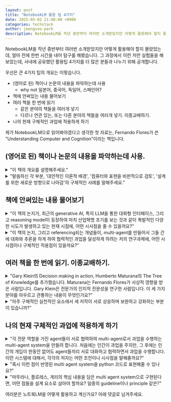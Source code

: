```yaml
---
layout: post
title: "NotebookLM 활용 팁 4가지"
date: 2025-05-02 21:00:00 +0900
categories: techstack
author: jeongsoo.park
description: NotebookLM을 작년 중반부터 여러번 소개받았지만 어떻게 활용해야 할지 몰랐었는데, 얼마 전에 한번 시간을 내어 탐구를 해봤습니다. 그 과정에서 이런 저런 실험들을 해보았는데, 사내에 공유했던 활용팁 4가지를 더 많은 분들과 나누기 위해 공개합니다.
---
```

NotebookLM을 작년 중반부터 여러번 소개받았지만 어떻게 활용해야 할지 몰랐었는데, 얼마 전에 한번 시간을 내어 탐구를 해봤습니다. 그 과정에서 이런 저런 실험들을 해보았는데, 사내에 공유했던 활용팁 4가지를 더 많은 분들과 나누기 위해 공개합니다.

우선은 큰 4가지 팁의 개요는 이렇습니다.

* (영어로 된) 책이나 논문의 내용을 파악하는데 사용
    * why not 일본어, 중국어, 독일어, 스페인어?
* 책에 안써있는 내용 물어보기
* 여러 책을 한 번에 읽기
    * 같은 분야의 책들을 여러개 넣기
    * 다르나 연관 있는, 또는 다른 분야의 책들을 여러개 넣기. 이종교배하기.
* 나의 현재 구체적인 과업에 적용하게 하기


제가 NotebookLM으로 읽어봐야겠다고 생각한 첫 자료는, Fernando Flores가 쓴 "Understanding Computer and Cognition"이라는 책입니다. 


## (영어로 된) 책이나 논문의 내용을 파악하는데 사용.

<details>
<summary>"이 책의 개요를 설명해주세요."</summary>
<blockquote>
이 책, 테리 위노그라드와 페르난도 플로레스의 "컴퓨터와 인지 이해(Understanding Computers and Cognition)"는 인지와 언어에 대한 우리의 이해에 있어 지배적인 "합리주의적 전통"에 도전하면서 컴퓨터 기술 설계를 위한 새로운 토대를 제공하는 것을 목표로 합니다.

이 책은 언어를 세계를 나타내는 기호 체계로, 인지를 이러한 기호들의 조작으로 보는 합리주의적 관점을 개괄하는 것으로 시작합니다. 그런 다음 이 전통이 인간의 이해와 존재의 중요한 측면을 간과하고 제한적이라고 비판합니다.

저자들은 대안적인 이론적 배경을 소개합니다. 여기에는 다음이 포함됩니다.

* 해석학과 하이데거의 철학: 이해를 세계-내-존재(being-in-the-world)로 강조하고, 선이해와 배경의 역할, 그리고 우리의 당연하게 여겨지는 세계를 드러내는 데 있어 고장의 중요성을 강조합니다.
* 마투라나의 인지에 대한 생물학적 현상으로서의 관점: 신경계의 폐쇄성, 자기생산(autopoiesis) (살아있는 시스템의 자기-생산), 환경과의 구조적 결합, 그리고 상호작용을 통한 **합의적 영역(consensual domains)**의 출현을 강조합니다. 마투라나는 인지가 외부 세계로부터의 정보를 처리하는 것이 아니라 유기체의 생존 가능성을 유지하는 것에 관한 것이라고 주장합니다.
* 발화 행위 이론: 언어를 단순한 표현이 아닌 행위이자 약속으로 봅니다. 이 책은 의미가 발화 행위에서 표현된 약속을 듣는 과정에서 발생하며, 우리의 세계는 언어를 통해 창조된다는 점을 강조합니다.

이러한 새로운 이론적 지향을 바탕으로 이 책은 컴퓨터와 표현을 비판적으로 검토합니다. 단순히 세계의 정확하고 효과적인 표현을 만드는 것으로 프로그래밍을 보는 관점에 의문을 제기합니다. 저자들은 인공 지능과 자연어 처리에서 배경의 문제를 논하며, 진정한 "이해"는 형식적인 표현을 조작하는 것 이상을 요구한다고 주장합니다. 그들은 "이해하는" 프로그램을 만들려는 다양한 시도를 분석하고 그 한계를 강조합니다.

마지막으로 이 책은 설계를 위한 새로운 방향으로 나아갑니다. 가장 중요한 설계는 **존재론적(ontological)**이며, 이는 우리가 세상에 존재하는 근본적인 방식에 개입하는 것을 의미한다고 제안합니다. 저자들은 설계가 고장을 예측하고 새로운 행동 공간을 창출하는 방식을 논합니다. 그들은 우리가 행동하는 영역을 창조하는 데 있어 언어의 역할을 강조하고, 언어 안에서 행동하는 기계로서의 컴퓨터가 우리의 삶에 심오한 영향을 미칠 수 있다고 시사합니다. 이 책은 앞 장에서 발전시킨 통찰력을 바탕으로 인간의 작업과 상호 작용을 용이하게 하는 미래 컴퓨터 기반 시스템 설계를 위한 방향을 제시하며 결론을 맺습니다.
본질적으로 이 책은 합리주의에 뿌리를 둔 마음과 컴퓨터에 대한 전통적인 견해에 도전하고, 존재, 생물학, 그리고 행위로서의 언어에 기반한 새로운 이해를 제안하며, 이는 미래 컴퓨팅 기술 설계에 중요한 의미를 갖습니다.
</blockquote>
</details>

<details>
<summary>"말씀하신 각 부분, '대안적인 이론적 배경', '컴퓨터와 표현을 비판적으로 검토', '설계를 위한 새로운 방향으로 나아감'의 구체적인 사례를 말해주세요."</summary>
<blockquote>
네, 책 "컴퓨터와 인지 이해"에서 제시된 대안적인 이론적 배경, 컴퓨터와 표현에 대한 비판적 검토, 그리고 설계를 위한 새로운 방향으로 나아가는 것에 대한 구체적인 사례들을 한국어로 설명해 드리겠습니다.

1. 대안적인 이론적 배경의 구체적인 사례:
    * 해석학과 하이데거의 철학: 이 책은 합리주의적 전통 대신에 인간의 이해를 '세계-내-존재'로 보는 하이데거의 철학과 선이해 및 배경의 중요성을 강조하는 해석학을 대안적인 이론적 배경으로 제시합니다.
        * 구체적인 사례: 일상에서 사용하는 망치가 고장 났을 때 우리는 비로소 망치의 정상적인 작동 방식과 우리가 암묵적으로 이해하고 있던 망치의 역할을 명확히 인식하게 됩니다. 이러한 **'고장(breakdown)'**은 우리가 당연하게 여기던 세계를 드러내는 중요한 계기가 됩니다.
    * 마투라나의 인지에 대한 생물학적 이해: 이 책은 인지를 외부 세계로부터의 정보 처리가 아닌 **살아있는 시스템의 자기-생산(autopoiesis)**과 환경과의 **구조적 결합(structural coupling)**을 통해 이해하는 마투라나의 이론을 소개합니다.
        * 구체적인 사례: 개구리의 시각 시스템에 대한 연구는 눈에 들어오는 빛의 패턴을 직접적으로 표현하는 것이 아니라, 개구리 신경계의 내부 구조와 상호작용의 역사에 따라 반응한다는 것을 보여줍니다. 이는 인지가 외부 현실의 객관적인 포착이 아님을 시사합니다.
    * 발화 행위 이론: 언어를 단순히 정보를 전달하는 수단이 아니라 행위이자 약속으로 보는 발화 행위 이론이 제시됩니다.
        * 구체적인 사례: "약속한다"라는 발언은 단순히 사실을 기술하는 것이 아니라 약속이라는 행위를 수행하며, 발언자와 청자 사이에 특정한 약속(commitment) 관계를 형성합니다. 언어의 의미는 이러한 약속을 이해하고 해석하는 과정에서 발생합니다.
2. 컴퓨터와 표현에 대한 비판적 검토의 구체적인 사례:
    * 프로그래밍과 표현의 한계: 이 책은 프로그래밍을 단순히 특정 주제 영역에 대한 정확한 **표현(representation)**을 만드는 것으로 보는 관점을 비판합니다.
        * 구체적인 사례: 워드프로세서를 예로 들어, 워드프로세서의 의미와 기능은 단순히 코드로 표현된 정보의 입력, 저장, 출력 처리 방식뿐만 아니라, 그것이 인간의 의사소통, 정보의 배포, 지식의 축적이라는 더 넓은 맥락 속에서 어떤 역할을 하는지에 따라 결정됩니다. 따라서 기술을 이해하기 위해서는 기능적인 이해뿐만 아니라 "의사소통," "정보," "지식"과 같은 기본적인 인간 현상에 대한 더 깊은 탐구가 필요합니다.
    * 인공 지능과 언어 이해의 문제: 합리적인 문제 해결로서의 지능이라는 관점에서 인공 지능이 언어를 "이해"할 수 있는지에 대한 질문에 대해 회의적인 입장을 취하며 **배경 지식(background)**의 중요성을 강조합니다.
        * 구체적인 사례: 위노그라드의 SHRDLU 프로그램은 장난감 블록 세계 내에서 제한적인 대화를 수행할 수 있지만, 대화의 **맥락(context)**을 유지하고 이전에 언급된 대상("그 피라미드")을 파악하는 능력은 프로그램에 내장된 규칙과 이전에 언급된 객체 목록에 의존합니다. 이는 인간의 언어 이해가 훨씬 풍부한 배경 지식과 상황 해석 능력에 기반한다는 점을 보여줍니다. "물"이라는 단어의 의미조차도 상황과 배경에 따라 달라질 수 있다는 점을 지적하며, 컴퓨터가 이러한 미묘한 의미 차이를 포착하는 데 어려움이 있음을 설명합니다.
    * 문자적 의미의 불충분성: 언어 이해에 있어 **문자적 의미(literal meaning)**에만 의존하는 접근 방식의 한계를 지적합니다.
        * 구체적인 사례: 냉장고에 "물"이 있는지 묻는 질문에 대해, B가 "가지의 세포 속에 있습니다"라고 대답하는 상황은 문자적으로는 참일 수 있지만, 질문자의 의도와 배경을 고려할 때 부적절한 답변입니다. 이는 실제 언어 사용에서는 문자적 의미뿐만 아니라 화자와 청자가 공유하는 배경과 의도에 대한 이해가 필수적임을 보여줍니다.
3. 설계를 위한 새로운 방향으로 나아감의 구체적인 사례:
    * 존재론적 설계(ontological design): 새로운 기술 설계는 단순히 기능적인 문제를 해결하는 것을 넘어, 우리가 세상에 존재하고 행동하는 근본적인 방식을 변화시키는 **존재론적(ontological)**인 행위여야 한다고 주장합니다.
        * 구체적인 사례: 사무실 환경에서 **행동을 위한 대화(conversations for action)**를 지원하는 **협업 시스템(coordination system)**을 설계하는 것은 단순히 업무 프로세스를 자동화하는 것이 아니라, 약속, 완료, 고장 등을 명시적으로 관리함으로써 조직 구성원들의 상호 작용 방식을 근본적으로 변화시키는 시도입니다. 이는 인간의 언어적 행위를 이해하고 이를 기반으로 새로운 업무 환경과 관계를 창출하는 설계 방식입니다.
    * 고장(breakdown)의 중요성: 설계는 예측 가능한 문제 해결뿐만 아니라 예기치 않은 **고장(breakdown)**을 인식하고 이를 통해 새로운 가능성을 발견하는 데 초점을 맞춰야 한다고 강조합니다.
        * 구체적인 사례: 재고 관리 시스템은 상품 부족이라는 '고장'을 예측하고 방지하기 위해 설계될 수 있습니다. 하지만 더 나아가, 시스템 오류나 사용자의 오해와 같은 예상치 못한 '고장' 상황을 통해 시스템의 개선 방향을 모색하고 새로운 기능을 추가하는 것 또한 중요한 설계 과정입니다.
    * 새로운 영역(domain)의 창출: 설계는 기존의 업무나 사고방식을 반영하는 도구를 만드는 것을 넘어, 이전에는 불가능했던 새로운 활동 영역과 방식을 창출할 수 있어야 합니다.
        * 구체적인 사례: 금융 거래 기술의 발전은 기존의 금융 업무 방식을 변화시켰을 뿐만 아니라, 이전에는 상상하기 어려웠던 새로운 금융 상품과 서비스를 탄생시키고 사회 전체의 금융 활동 방식을 진화시켰습니다. 이는 기술 설계가 단순히 도구를 만드는 것을 넘어 새로운 사회적, 경제적 가능성을 열어가는 과정임을 보여줍니다.

이처럼 책 "컴퓨터와 인지 이해"는 전통적인 합리주의적 관점에서 벗어나 인간의 인지, 언어, 그리고 존재에 대한 새로운 이해를 바탕으로 컴퓨터 기술 설계를 위한 혁신적인 방향을 제시하고 있습니다.
</blockquote>
</details>


## 책에 안써있는 내용 물어보기
 
<details>
<summary>"이 책의 논지가, 최근의 generative AI, 특히 LLM을 통한 대화형 인터페이스, 그리고 reasoning model이 등장하여 마치 산업혁명 초기를 보는 것과 같이 폭발적인 다양한 시도가 발생하고 있는 현재 시점에, 어떤 시사점을 줄 수 있을까요?"</summary>
<blockquote>
이 책 "Understanding Computers and Cognition"의 논지는 현재 generative AI, 특히 LLM을 통한 대화형 인터페이스 및 reasoning model의 폭발적인 발전에 대해 다음과 같은 중요한 시사점을 던져줄 수 있습니다.

첫째, 이 책은 전통적인 합리주의적 인공지능(AI) 연구의 한계를 비판하며, 지능과 이해를 기호 조작 및 논리적 문제 해결로 환원하는 접근 방식의 근본적인 문제점을 지적합니다. 현재 LLM은 방대한 텍스트 데이터를 기반으로 통계적 패턴을 학습하여 인간과 유사한 텍스트를 생성하고 대화를 수행하는 데 놀라운 능력을 보여줍니다. 그러나 이 책의 관점에서 볼 때, 이러한 능력은 **진정한 의미의 이해(understanding)라기보다는 정교한 패턴 인식(pattern recognition)**에 더 가깝다고 해석될 수 있습니다. LLM은 텍스트의 의미를 상황과 배경 속에서 파악하고, 인간의 의도와 약속을 이해하는 능력이 근본적으로 부족할 수 있다는 점을 시사합니다.

둘째, 책은 인간의 이해가 세계-내-존재(being-in-the-world)와 밀접하게 연결되어 있으며, 우리의 사전 이해(pre-understanding)와 배경(background) 지식에 깊이 뿌리내리고 있다고 강조합니다. LLM은 학습 데이터에 나타난 패턴을 기반으로 응답하지만, 인간이 공유하는 문화적, 사회적, 물리적 세계에 대한 풍부하고 암묵적인 이해가 부족합니다. 따라서 현재의 대화형 인터페이스는 피상적으로는 유창해 보일 수 있지만, 실질적인 맥락 이해나 예상치 못한 상황에 대한 유연한 대처에 한계를 드러낼 수 있습니다. 책에서 제시하는 **고장(breakdown)**의 개념은 이러한 AI 시스템이 예상치 못한 입력이나 상황에 직면했을 때 어떻게 작동하는지, 그리고 그 한계를 어떻게 드러내는지를 이해하는 데 중요한 통찰력을 제공합니다.

셋째, 이 책은 언어를 단순한 정보 전달 수단이 아닌 행위(action)이자 약속(commitment)으로 보는 관점을 제시합니다. LLM 기반 대화형 인터페이스는 종종 질문에 답하거나 정보를 제공하는 데 초점을 맞추지만, 인간의 대화는 단순히 정보를 교환하는 것을 넘어 서로의 의도를 파악하고, 관계를 형성하며, 공동의 목표를 향해 나아가는 복잡한 상호작용입니다. 현재 AI 시스템은 이러한 언어의 행위적 측면과 그에 따른 약속, 그리고 신뢰 관계를 제대로 이해하고 수행하는 데 어려움을 겪을 수 있습니다.

넷째, 책은 **기술 설계가 단순히 기능적인 문제 해결을 넘어 인간의 존재 방식과 세계와의 관계를 근본적으로 변화시키는 존재론적 설계(ontological design)**의 중요성을 강조합니다. 현재 generative AI의 발전은 다양한 새로운 가능성을 열어주고 있지만, 동시에 인간의 사고방식, 사회적 상호작용, 그리고 우리가 세계를 이해하는 방식에 어떤 영향을 미칠지에 대한 깊은 고민이 필요합니다. 이 책은 기술 설계를 인간의 실존적 경험과 가치를 고려하는 방향으로 이끌어야 한다고 주장하며, 단순히 효율성이나 편리성을 추구하는 것을 넘어 인간의 삶의 질을 향상시키고 긍정적인 변화를 창출할 수 있는 방향으로 나아가야 함을 시사합니다.

결론적으로, "Understanding Computers and Cognition"은 현재 폭발적으로 발전하는 generative AI, 특히 LLM 기반 대화형 인터페이스 및 reasoning model에 대해 인간의 지능과 이해의 본질에 대한 깊은 성찰을 요구하며, 기술의 발전 방향이 단순히 모방을 넘어 인간의 경험과 가치를 존중하는 방향으로 나아가야 함을 강조하는 중요한 시사점을 제공합니다.
</blockquote>
</details>
 
<details>
<summary>"이 책의 논지, 그리고 referencing되는 개념들이, multi-agent를 만들어서 그들 간에 대화와 추론을 하게 하여 협력적인 과업을 달성하게 하려는 저의 연구과제에, 어떤 시사점이나 구체적인 적용점이 있을까요?"</summary>
<blockquote>
이 책은 전통적인 합리주의적 인공지능 관점, 즉 지능과 이해를 기호 조작과 논리적 문제 해결과 동일시하는 견해를 비판하며, 다중 에이전트 시스템 연구에 여러 중요한 시사점을 제공합니다.

첫째, 이 책은 인간의 이해가 단순한 기호 조작이나 논리적 연역으로 환원될 수 없다고 주장합니다. 귀하의 다중 에이전트들이 논리적으로 추론하도록 설계할 수 있지만, 이러한 관점은 인간 상호작용과 유사한 진정한 협업과 이해를 달성하려면 그 이상의 것이 필요할 수 있음을 시사합니다. 인간의 협력은 종종 암묵적인 이해, 공유된 배경 지식, 상황에 대한 공통된 해석에 의존합니다.

둘째, "Understanding Computers and Cognition"은 인간의 이해가 우리의 "세계-내-존재"(Heidegger)와 "선이해" 및 "배경" 지식에 깊이 뿌리내리고 있다고 강조합니다. 귀하의 다중 에이전트 시스템이 효과적으로 협업하려면 각 에이전트는 개별적인 추론 능력뿐만 아니라 공통된 맥락과 배경 지식을 공유하거나 상호 작용을 통해 구축하는 메커니즘이 필요할 수 있습니다. 이러한 공유된 이해는 상황을 해석하고 다른 에이전트의 의도를 추론하는 데 매우 중요합니다. 단순히 명시적인 정보를 교환하는 것만으로는 충분하지 않을 수 있으며, 에이전트는 통신이 발생하는 맥락을 이해해야 합니다.

셋째, 이 책은 언어를 단순한 정보 전달 수단이 아닌 행동 및 약속으로 봅니다. 귀하의 다중 에이전트 간의 대화를 설계할 때 정보 교환뿐만 아니라 요청, 약속, 수락 및 거부와 같은 명시적인 발화 행위의 수행을 모델링하는 것을 고려해야 합니다. 책에서 논의된 "행동을 위한 대화"라는 개념은 에이전트가 작업을 조정하고 책임을 할당하는 방식을 설계하는 데 직접적인 영감을 줄 수 있습니다. 각 에이전트가 자신의 발언에 내포된 약속과 다른 에이전트의 발언에서 발생하는 책임을 인식하도록 하는 것이 중요합니다.

넷째, 이 책은 인간의 이해와 학습에서 **"고장"(breakdown)**의 중요성을 강조합니다. 귀하의 다중 에이전트 시스템은 통신 실패, 계획 실패 또는 환경 변화와 같은 고장을 예측, 감지 및 효과적으로 대응하도록 설계되어야 합니다. 단순히 오류를 보고하는 대신, 에이전트는 이상적으로 고장의 원인을 분석하고, 새로운 해결책을 탐색하고, 협업 전략을 재조정할 수 있어야 합니다.

다섯째, 이 책은 기술 설계가 기능적인 문제 해결을 넘어 우리의 존재 방식과 세계와의 관계를 근본적으로 형성하는 **"존재론적 설계"(ontological design)**의 중요성을 강조합니다. 다중 에이전트 시스템을 설계할 때 에이전트의 개별 기능과 역할뿐만 아니라 시스템 전체의 창발적인 협업 능력과 사용자 또는 환경에 미칠 수 있는 잠재적 영향을 고려해야 합니다. 설계는 협업을 통해 시너지 효과를 창출하는 것을 목표로 해야 합니다.

이러한 통찰력을 바탕으로 귀하의 연구에 적용할 수 있는 구체적인 예는 다음과 같습니다.

* 명시적인 발화 행위를 기반으로 하는 통신 프로토콜 설계: 에이전트 간 메시지를 발화 행위 유형(요청, 약속, 동의, 거부 등)으로 분류하고 각 유형과 관련된 예상되는 응답 및 약속을 정의합니다.
* 맥락 및 배경 지식 공유 메커니즘 구현: 온톨로지 또는 지식 그래프와 같은 공유 지식 베이스를 활용하여 에이전트가 작업과 관련된 공통된 이해를 형성할 수 있도록 합니다. 진화하는 맥락을 이해하기 위해 에이전트가 대화 기록을 유지하고 참조하도록 설계합니다.
* 고장 감지 및 협업 문제 해결 프로세스 개발: 에이전트가 오류 또는 예상치 못한 상황을 인식하고, 이를 다른 에이전트에게 알리고, 공동으로 분석하고 해결책을 찾을 수 있도록 합니다.
* 역할 및 책임 할당 및 추적 통합: 협업 작업에서 각 에이전트의 역할과 책임을 명확하게 정의하고 약속 이행을 추적하는 시스템을 구축합니다. 책의 "조정 시스템" 개념이 관련될 수 있습니다.
* 학습 및 적응 메커니즘 설계: 에이전트가 고장 및 새로운 경험으로부터 학습하여 지식, 추론 규칙 및 협업 전략을 개선할 수 있도록 합니다.

결론적으로, "Understanding Computers and Cognition"은 성공적인 협업을 위한 다중 에이전트 시스템이 순수한 논리적 추론 모델을 넘어 상황적 맥락, 행동 및 약속으로서의 언어의 본질, 효과적인 고장 처리의 중요성을 고려해야 함을 시사합니다. 협업의 사회적 및 의사소통적 측면에 초점을 맞춤으로써 귀하의 연구는 더 강력하고 인간과 유사한 협력 시스템을 만드는 것을 목표로 할 수 있습니다.
</blockquote>
</details>


## 여러 책을 한 번에 읽기. 이종교배하기.
 
<details>
<summary>"Gary Klein의 Decision making in action, Humberto Maturana의 The Tree of Knowledge를 추가했습니다. Maturana는 Fernando Flores가 사상적 영향을 받은 사람입니다. Gary Klein은 전문가의 인지적 전문성을 연구한 사람입니다. 이 세 가지 분야를 아우르고 관통하는 내용이 무엇인가요?"</summary>
<blockquote>
제공해주신 정보와 이전 대화를 바탕으로 Gary Klein의 자연주의적 의사 결정 연구, Humberto Maturana의 인지 이론 (특히 "Understanding Computers and Cognition"에서 드러나는 내용과 새로 추가된 "The Tree of Knowledge"를 고려), 그리고 Maturana로부터 Fernando Flores가 받은 사상적 영향, 이 세 가지 분야를 아우르고 관통하는 내용은 다음과 같습니다.

**핵심 관통점: 전통적인 인지 및 의사 결정 이론에 대한 비판과, 실제 세계에서의 인간 행동과 인지 과정에 대한 새로운 이해를 추구**합니다. 특히, **행동의 중요성, 상황의 맥락성, 그리고 지식과 경험의 역할**을 강조합니다.

좀 더 구체적으로 살펴보겠습니다.

* 전통적 관점의 한계에 대한 인식: Gary Klein은 실험실 기반의, 선택지 비교에 초점을 맞춘 전통적인 의사 결정 이론이 실제 복잡한 환경에서의 전문가 의사 결정을 설명하는 데 부적절하다고 주장합니다. Maturana 역시 이성주의적 철학에 기반한 전통적인 인지관이 신경 활동을 외부 세계의 직접적인 재현으로 보는 관점을 비판하며, 인지가 외부 자극에 대한 수동적인 반응이 아닌 능동적인 구성 과정임을 강조합니다. 이전 대화에서 언급된 Flores 역시 전통적인 정보 처리 모델을 비판하며, 언어와 행동의 역할을 중요하게 생각합니다.
* 행동 중심의 인지: Klein의 RPD (Recognition-Primed Decision) 모델은 숙련된 의사 결정자들이 상황을 인식하고 그에 적합한 행동을 즉각적으로 선택하며, 필요하다면 정신적 시뮬레이션을 통해 평가하는 과정을 보여줍니다. 이는 의사 결정을 단순히 선택의 문제가 아닌, 목표 달성을 위한 지속적인 행동 흐름의 일부로 보는 관점과 일치합니다. Maturana는 "Understanding Computers and Cognition"에서 인지 영역을 '시간을 통한 효과적인 행동을 특징짓는 영역'으로 정의하며, '안다'라는 것은 상태에 대한 기술이 아닌 행동 패턴에 대한 기술이라고 주장합니다. Flores 역시 언어를 단순한 정보 전달 수단이 아닌, 약속을 생성하고 행동을 조정하는 행위로 봅니다.
* 상황 및 맥락의 중요성: Klein은 실제 의사 결정은 역동적이고 끊임없이 변화하는 조건, 실시간 반응, 불명확한 목표와 비구조적인 과제, 그리고 지식 있는 사람들의 특징을 갖는 자연스러운 환경에 embedded 되어 있다고 강조합니다. 실험실 환경에서 분리된 의사 결정 연구는 이러한 실제 세계의 특징을 간과할 수 있습니다. Maturana의 인지 이론 역시 고립된 개체가 아닌, 세계 안에서 상호작용하는 존재로서의 인지를 이해하는 것을 중요하게 생각합니다. 특히, '고장 (breakdown)'의 개념을 통해 우리가 세상과 유창하게 몰입하는 데 발생하는 중단 속에서 배경 이해가 드러나는 점을 지적합니다 [원래 답변]. 이는 의사 결정을 특정 맥락에서 이해해야 함을 시사합니다.
* 전문 지식과 경험의 역할: Klein의 연구는 숙련된 전문가들이 상황 인식을 바탕으로 빠르고 효과적인 결정을 내리는 방식을 보여줍니다. 그들은 다양한 선택지를 비교하기보다는 패턴 인식과 경험에 기반한 직관적인 판단을 주로 사용합니다. Maturana의 이론은 학습된 행동과 본능적인 행동의 구분이 단순히 행동 자체의 특징이 아닌, 그러한 행동을 가능하게 하는 구조 형성의 역사에 있다고 설명하며, 경험의 중요성을 간접적으로 뒷받침합니다. Flores 역시 특정 분야의 전문가는 해당 분야의 언어적, 비언어적 관행에 대한 깊은 이해를 바탕으로 효과적인 행동을 할 수 있다고 볼 수 있습니다.
* 전통적인 규범적 모델에 대한 비판: Klein은 성공적인 의사 결정이 모든 문제에 대한 논리적으로 완전한 형식 모델을 요구하는 것이 아니라, 지식을 효과적으로 사용하고 변화하는 상황에 적응하는 능력에 달려 있다고 주장하며, 전통적인 합리적 의사 결정 오류 개념을 비판합니다. Maturana 역시 외부 세계의 '진리'에 대응하는 재현으로서의 언어 개념을 비판하며, 언어는 오히려 현실을 구성하는 역할을 한다고 봅니다. 이는 전통적인 규범적 의사 결정 모델이 현실 세계의 복잡성을 제대로 반영하지 못한다는 비판과 연결될 수 있습니다.

결론적으로, Klein, Maturana, 그리고 Flores의 작업은 단순한 정보 처리나 논리적 선택으로서의 인지 및 의사 결정을 넘어, 실제 세계에서의 행동, 맥락, 경험, 그리고 언어의 역할을 강조하는 공통된 지향점을 가지고 있습니다. Klein의 실증적 연구는 전문가들이 어떻게 이러한 요소들을 활용하여 효과적인 의사 결정을 내리는지 보여주는 반면, Maturana의 이론적 framework는 이러한 현상을 이해하기 위한 철학적, 인지적 기반을 제공하며, Flores의 작업은 이를 언어, 소통, 협업의 맥락으로 확장하여 이해하는 데 도움을 줄 수 있습니다.
</blockquote>
</details>
 
<details>
<summary>"아주 구체적인 실천적인 요소에서 세 저작이 서로 상응하며 보완하고 강화하는 부분이 있습니까?"</summary>
<blockquote>
네, 아주 구체적인 실천적인 요소에서 세 저작이 서로 상응하며 보완하고 강화하는 부분을 찾을 수 있습니다. 핵심은 전통적인 규범적 모델의 한계를 인식하고, 실제 세계에서의 인간의 인지, 의사 결정, 그리고 행동의 특징을 더 깊이 이해하려는 노력에 있습니다.

1. 상황 인식 (Situation Assessment)의 중요성 및 작동 방식:
    * Gary Klein: Klein은 그의 자연주의적 의사 결정 (NDM) 모델에서 상황 인식이 숙련된 의사 결정의 핵심이라고 강조합니다. 전문가들은 다양한 단서와 패턴을 빠르게 인식하여 현재 상황을 이해하고, 그에 따라 적절한 행동 방침을 떠올립니다. 이는 복잡하고 시간 제약이 있는 실제 환경에서 다수의 선택지를 비교 분석하는 전통적인 의사 결정 모델과는 대조적입니다. Klein의 상황 평가 모델은 기대치와 관찰된 데이터를 비교하고, 불일치가 있을 경우 상황 표현을 수정하거나 개선하는 과정을 보여줍니다.
    * Humberto Maturana: Maturana의 인지 이론은 인식이 효과적인 행동을 가능하게 하는 영역이라고 정의합니다. 유기체는 환경과의 구조적 결합 (structural coupling)을 통해 세계 속에서 효과적으로 작동할 수 있는 구조를 발전시킵니다. 즉, 상황에 대한 '지식'은 외부 세계의 직접적인 재현이 아니라, 생존과 기능 유지를 위한 효과적인 행동을 가능하게 하는 내부 구조에 반영된 것입니다. "The Tree of Knowledge"에서도 지식은 주어진 맥락에서 효과적인 (또는 적절한) 행동을 우리가 관찰할 때 인정된다고 설명하며, 상황과 행동의 연관성을 강조합니다.
    * Winograd & Flores (Maturana의 영향): Winograd와 Flores는 이해는 항상 상황에 상대적이며, 언어의 의미는 상황과 목적, 배경 이해에 따라 달라진다고 주장합니다. "Understanding Computers and Cognition"에서 제시된 대화 예시는 '물'과 같은 간단한 단어조차 상황에 따라 그 의미와 적절성이 달라질 수 있음을 보여줍니다. 이는 Klein이 실제 의사 결정 맥락의 중요성을 강조하는 점과, Maturana가 인지를 효과적인 행동과 연결하여 이해하는 점을 뒷받침합니다.
2. 경험과 패턴 인식의 역할:
    * Gary Klein: Klein의 RPD 모델은 숙련된 의사 결정자들이 과거 경험을 바탕으로 상황을 빠르게 인식하고, 유사한 상황에서 성공했던 행동 방침을 떠올려 실행하는 방식을 설명합니다. 이 과정은 분석적 추론보다는 직관적인 패턴 인식에 더 의존합니다.
    * Humberto Maturana: Maturana는 학습은 유기체의 구조적 변화이며, 이러한 변화는 반복적인 상호작용을 통해 일어난다고 봅니다. 경험은 유기체가 특정 환경에서 효과적으로 기능하도록 하는 구조적 결합을 형성하는 데 결정적인 역할을 합니다. 즉, 숙련된 패턴 인식 능력은 오랜 경험을 통해 내재화된 효과적인 행동 방식이라고 볼 수 있습니다.
    * Winograd & Flores: 이들은 전통적인 AI 연구가 지식을 명시적인 규칙이나 데이터베이스로 표현하려고 시도했지만, 실제 인간의 전문성은 배경 지식과 암묵적인 이해에 기반한다고 비판합니다. Klein이 강조하는 전문가의 패턴 인식 능력은 이러한 암묵적인 이해와 경험의 중요성을 보여주는 실질적인 사례라고 할 수 있습니다.
3. 행동의 우선성:
    * Gary Klein: Klein의 연구는 의사 결정을 '선택'의 순간으로 보기보다는, 목표 달성을 위한 일련의 행동 과정으로 이해하는 것을 강조합니다. RPD 모델에서 행동 방침을 떠올리고 정신적 시뮬레이션을 통해 평가하는 과정 자체가 행동 지향적입니다.
    * Humberto Maturana: Maturana는 살아있는 시스템은 본질적으로 인지 시스템이며, 삶의 과정 자체가 인지의 과정이라고 주장합니다. 즉, 인지는 외부 세계에 대한 정보를 처리하는 추상적인 과정이 아니라, 세계 속에서 효과적으로 '행동하는' 능력과 불가분의 관계에 있습니다.
    * Winograd & Flores: 이들은 **언어를 단순히 정보를 전달하는 수단이 아니라, 약속을 생성하고 행동을 조정하는 '언어 행위 (speech act)'**로 이해합니다. 이는 인간의 인지와 소통의 근본적인 목적이 추상적인 지식 습득보다는 공동의 행동 조정에 있음을 시사합니다.
4. 실패 (Breakdown)의 중요성:
    * Winograd & Flores: 이들은 예상치 못한 실패, 즉 'breakdown'이 우리의 암묵적인 배경 이해를 드러내고 새로운 이해와 디자인으로 이어지는 중요한 계기가 된다고 강조합니다.
    * Maturana: Maturana는 명시적으로 'breakdown'이라는 용어를 사용하지는 않지만, 유기체가 환경과의 상호작용에서 겪는 섭동 (perturbation)에 대한 반응과 구조적 변화를 통해 학습하고 진화한다는 개념은 'breakdown'과 유사한 역할을 합니다. 예상치 못한 상황은 유기체의 기존 작동 방식을 시험하고 새로운 행동 방식을 모색하도록 만듭니다.
    * Gary Klein: Klein의 연구에서 전문가들이 예상치 못한 상황에 직면했을 때, 기존의 상황 인식을 수정하거나 새로운 행동 방침을 모색하는 과정은 Winograd와 Flores가 설명하는 'breakdown' 상황과 상응한다고 볼 수 있습니다.

요약하자면, 세 저작은 실제 세계의 복잡성과 역동성을 고려할 때, 인간의 인지, 의사 결정, 그리고 행동은 상황 맥락적이며, 경험에 기반한 패턴 인식과 효과적인 행동을 지향한다는 공통된 관점을 제시합니다. Klein의 실증적 연구는 이러한 특징들이 전문가의 실제 의사 결정에서 어떻게 나타나는지 구체적으로 보여주며, Maturana의 이론적 framework는 이러한 현상을 더 깊이 이해할 수 있는 생물학적, 인지적 기반을 제공하고, Winograd와 Flores는 이를 언어, 소통, 그리고 시스템 디자인의 맥락으로 확장하여 설명합니다. 따라서 이 세 분야는 추상적인 이론보다는 실제적인 행동과 그 맥락을 중요하게 생각하는 실천적인 관점에서 서로 보완하고 강화한다고 할 수 있습니다.
</blockquote>
</details>


## 나의 현재 구체적인 과업에 적용하게 하기
 
<details>
<summary>"각 전문 역할을 가진 agent들이 서로 협력하여 multi-agent로서 과업을 수행하는 multi-agent system을 만들려 합니다. 처음에는 인간이 과업을 주지만, 그 후에는 인간의 개입이 한동안 없어도 agent들끼리 서로 대화하고 협력하면서 과업을 수행합니다. 이런 시스템에 대해서, 각각의 저자는 어떤 조언이나 시사점을 말해줄까요?"</summary>
<blockquote>
네, 움베르토 마뚜라나의 이론을 테리 위노그라드의 논의와 마뚜라나 자신의 저서 "앎의 나무"를 바탕으로 하여, 다중 에이전트 시스템에 대한 몇 가지 조언과 시사점을 말씀드리겠습니다.

마뚜라나의 이론은 전통적인 합리주의적 관점에 대한 중요한 도전이며, 특히 생물학적 인지 이론을 중심으로 논의됩니다. 이러한 관점에서 다중 에이전트 시스템 설계를 위한 시사점은 다음과 같습니다.

* 내부 조직 및 상호작용에 집중해야 합니다: 마뚜라나는 신경계를 폐쇄적인 네트워크로 보았습니다. 이는 외부 "입력"과 "출력"에 의해 직접적으로 결정되는 것이 아니라, 시스템 내부 뉴런들의 활동 변화가 다른 뉴런들의 변화를 유발하는 방식입니다. 다중 에이전트 시스템에 적용하면, 개별 에이전트들의 내부 조직과 그들 사이의 상호작용 패턴에 설계의 초점을 맞춰야 함을 의미합니다. 시스템의 행동은 이러한 내부 역학으로부터 창발될 것입니다.
* 시스템 유지 및 자율성을 위해 자기생성(Autopoiesis) 개념을 고려해야 합니다: 마뚜라나와 바렐라의 자기생성 개념은 시스템이 스스로의 구성 요소를 지속적으로 생산하고 자신의 조직과 경계를 유지하는 것을 의미합니다. 다중 에이전트 시스템에서는 각 에이전트, 그리고 시스템 전체가 자기 유지, 적응 및 필요한 프로세스 또는 지식의 재생산을 위한 메커니즘을 갖추어야 지속적인 외부 개입 없이 작동할 수 있습니다. 마뚜라나는 살아있는 존재를 "자기생성적 조직"이라고 정의합니다. 자기생성이 중단되면 시스템은 붕괴될 위험이 있습니다.
* 과제 환경과의 구조적 결합(Structural Coupling)을 설계해야 합니다: 위노그라드는 성공적인 시스템이 해당 영역의 근본적인 구조와 **"정렬"**되어 있으며 새로운 구조적 결합을 생성하도록 진화할 수 있다고 설명합니다. 다중 에이전트 시스템 설계 시, 에이전트들이 환경의 고유한 역학에 부합하는 방식으로 과제 환경과 상호작용할 수 있도록 해야 합니다. 또한 시스템은 환경에서의 효과성을 유지하거나 향상시키기 위해 시간이 지남에 따라 자신의 구조와 상호작용을 적응시키는 메커니즘을 가져야 합니다. 이러한 적응은 명시적인 환경 표현에 기반하기보다는 지속적인 상호작용과 그 결과에 따라 이루어질 수 있습니다. 마뚜라나는 시스템의 이전 구조가 가능한 섭동의 영역을 정의한다고 설명합니다.
* "관찰자"(설계자/사용자)의 역할을 인식해야 합니다: 마뚜라나의 프레임워크는 시스템 내의 통일성과 구성 요소가 관찰자에 의해 식별된다는 점을 강조합니다. 다중 에이전트 시스템을 설계할 때, 인간 사용자에 의한 초기 에이전트 역할, 통신 프로토콜 및 전체 시스템 목표의 명세는 관찰과 정의의 행위입니다. 시스템 행동의 "의미"와 효과는 이러한 초기 프레임과 환경 및 잠재적으로 다른 관찰자(사용자)와의 후속 상호작용의 맥락 내에서 해석될 것입니다. 마뚜라나는 관찰자가 구분을 생성하고 그것을 통일성으로 특정할 수 있는 살아있는 시스템이라고 말합니다.
* 미리 프로그램된 표현의 한계를 이해해야 합니다: 마뚜라나는 신경계의 구조가 세계를 "표현"하지 않는다고 주장합니다. 마찬가지로 다중 에이전트 시스템에서 과제, 다른 에이전트 또는 목표에 대한 **미리 프로그램된 표현에만 의존하는 것은 설계자가 예상하지 못한 환경의 측면이나 잠재적인 해결책에 대해 "맹목"**을 초래할 수 있습니다. 시스템의 자율적인 기능 능력은 고정된 표현보다는 지속적인 상호작용과 내부 역학에서 비롯되어야 합니다.

요약하자면, 마뚜라나의 관점은 진정으로 자율적이고 협력적인 다중 에이전트 시스템을 설계하려면 시스템을 순전히 표현 기반의 문제 해결자로 생각하는 방식에서 벗어나 내부 조직, 역동적인 상호작용, 구조적 결합을 통한 지속적인 적응, 그리고 시스템 존재와 목표의 관찰자 의존적인 특성에 대한 인식을 강조하는 방식으로 전환해야 함을 시사합니다. 초기 인간의 입력은 무대를 설정하지만, 시스템의 지속적인 성공은 작동적 폐쇄성을 유지하고 자체 내부 프로세스를 통해 환경에 적응하는 능력에 달려 있습니다.
</blockquote>
</details>
 
<details>
<summary>"혹시 이런 점이 반영된 multi agent system을 python 코드로 표현해줄 수 있나요?"</summary>
<blockquote>
While the sources provide theoretical insights relevant to multi-agent systems, directly translating the comprehensive set of principles discussed into a fully featured Python code example is complex and would require significant abstraction and simplification. The sources, particularly "Understanding Computers and Cog" by Terry Winograd, critique the idea of simply programming intelligence or understanding into computers. Winograd argues that computer programs operate based on representations determined by their programmers, leading to inherent blindness. He emphasizes the importance of structural coupling and language as action (speech acts) for understanding human interaction and designing computer systems that support it. Gary Klein's work highlights the role of domain-specific knowledge (schemas) and naturalistic decision making in real-world scenarios.

However, we can create a simplified Python illustration that reflects some of these ideas, focusing on agent autonomy, internal states, interaction as a form of basic structural coupling, and simple communication that hints at commitments.

```python
import random

class Agent:
    def __init__(self, agent_id, initial_state=0.5):
        self.id = agent_id
        self.internal_state = initial_state # Autonomous internal state
        self.knowledge = {} # Simple knowledge representation (schema)

    def perceive(self, environment_signal):
        # Perception influenced by internal state (structural coupling)
        influence = environment_signal * (1 - abs(self.internal_state - 0.5))
        self.internal_state = max(0, min(1, self.internal_state + influence * 0.1))
        print(f"Agent {self.id} perceived: {environment_signal:.2f}, internal state: {self.internal_state:.2f}")

    def communicate(self, other_agent, message):
        print(f"Agent {self.id} says to Agent {other_agent.id}: {message}")
        if "request" in message.lower():
            if random.random() > 0.5:
                response = "agree"
                self.internal_state = max(0, min(1, self.internal_state + 0.05)) # Internal state change due to commitment
            else:
                response = "decline"
                self.internal_state = max(0, min(1, self.internal_state - 0.05))
            print(f"Agent {other_agent.id} responds to Agent {self.id}: {response}")
            return response
        return None

    def act(self, environment):
        if self.internal_state > 0.7:
            action = "explore"
        elif self.internal_state < 0.3:
            action = "rest"
        else:
            action = "observe"
        print(f"Agent {self.id} decides to: {action}")
        return action

# Environment simulation
class Environment:
    def get_signal(self):
        return random.uniform(-1, 1)

# Multi-agent system
num_agents = 3
agents = [Agent(i, random.uniform(0, 1)) for i in range(num_agents)]
environment = Environment()

for step in range(5):
    print(f"\n--- Step {step + 1} ---")
    signal = environment.get_signal()
    for agent in agents:
        agent.perceive(signal)

    # Simple interaction and communication
    agent1, agent2 = random.sample(agents, 2)
    agent1.communicate(agent2, f"request: share information?")

    for agent in agents:
        agent.act(environment)
```

위의 Python 코드는 마뚜라나, 플로레스, 게리의 이론에서 영감을 받은 매우 단순화된 다중 에이전트 시스템의 예시입니다.

* Agent 클래스: 각 에이전트는 id, internal_state (자율적인 내부 상태), 그리고 knowledge (간단한 지식 표현)를 가집니다. internal_state는 에이전트의 내부 작동 방식을 나타냅니다 [Previous].
* perceive 메소드: 에이전트는 perceive 메소드를 통해 환경 신호를 감지합니다. 감지는 에이전트의 내부 상태에 따라 영향을 받으며, 이는 구조적 결합의 기본적인 아이디어를 반영합니다 [Previous, 50].
* communicate 메소드: communicate 메소드는 에이전트 간의 기본적인 통신을 시뮬레이션합니다. 특히 "request"가 포함된 메시지를 통해 언어 행위의 개념을 간략하게 보여줍니다. 요청에 대한 응답("agree" 또는 "decline")은 에이전트의 내부 상태를 변경시켜 약속의 개념을 암시합니다.
* act 메소드: act 메소드는 에이전트의 internal_state에 따라 행동을 결정합니다. 이는 에이전트의 자율적인 행동을 나타냅니다 [Previous].
* Environment 클래스: Environment 클래스는 간단한 환경을 시뮬레이션하여 에이전트에게 신호를 제공합니다.
* 시뮬레이션: 코드에서는 여러 에이전트를 생성하고, 각 단계마다 환경 신호를 인식하고, 무작위로 선택된 두 에이전트가 간단한 요청/응답 형태의 통신을 하며, 각 에이전트는 자신의 내부 상태에 따라 행동을 결정합니다.

Important Considerations (Korean):

* 매우 단순화됨: 이 코드는 개념적인 이해를 돕기 위해 매우 단순화되었습니다. 실제 마뚜라나, 플로레스, 게리의 이론의 복잡성과 실제 다중 에이전트 시스템의 다양성을 완전히 반영하지는 못합니다.
* 명시적 표현의 제한: 에이전트는 환경이나 다른 에이전트에 대한 명시적인 표현을 가지고 있지 않습니다. 이는 마뚜라나의 표현주의 비판에서 영감을 받은 것입니다 [Previous, 74].
* 학습 및 '무너짐' 부재: 이 예시에는 에이전트가 학습하거나 **'무너짐'**을 통해 적응하는 메커니즘이 포함되어 있지 않습니다.
* 스키마 및 정신 모델의 단순화: knowledge 딕셔너리는 매우 기본적인 형태로 스키마의 아이디어를 나타낼 뿐입니다.
* 관찰자의 역할: 시스템의 설계와 평가는 여전히 관찰자 (프로그래머)의 관점에 의해 이루어집니다 [Previous].

이 코드는 앞서 논의된 이론들의 몇 가지 핵심 아이디어를 간략하게 보여주는 출발점입니다. 보다 복잡하고 현실적인 다중 에이전트 시스템을 구축하려면, 에이전트의 내부 구조, 지식 표현, 통신 프로토콜, 학습 메커니즘 등을 훨씬 더 정교하게 모델링해야 할 것입니다. Terry Winograd의 지적처럼, 진정한 '이해'를 프로그래밍하는 것은 어렵기 때문에, 이러한 시스템은 특정 목표와 맥락 내에서 유용한 도구로서 이해되어야 합니다.
</blockquote>
</details>
 
<details>
<summary>"마뚜라나, 플로레스, 게리의 핵심 내용을 담은 multi agent system으로 구현된다면, 어떤 점들을 설계 요소로 삼아야 할까요? 일종의 guideline이나 principle 같은?"</summary>
<blockquote>
마뚜라나, 플로레스, 게리의 핵심 내용을 담은 SW 다중 에이전트 시스템으로 구현된다면, 다음과 같은 점들을 설계 요소 또는 원칙으로 삼아야 할 것입니다.

* 에이전트의 자율성과 내부 작동 방식 강조: 움베르토 마뚜라나의 이론에 따라, 각 에이전트는 자율적인 존재로 설계되어야 합니다. 이는 외부의 직접적인 통제보다는 내부 조직과 역학 관계에 따라 행동이 결정됨을 의미합니다. 각 에이전트는 내부 상태를 가지고 있으며, 외부 자극은 이 내부 상태를 변화시키는 섭동(perturbation) 으로 이해되어야 합니다. 따라서, 각 에이전트의 정보 처리 방식, 의사 결정 메커니즘, 그리고 내부 상태 변화 규칙 등을 구체적으로 설계해야 합니다.
* 구조적 결합(Structural Coupling)을 통한 환경과의 상호작용: 마뚜라나의 핵심 개념 중 하나인 구조적 결합을 시스템 설계에 반영해야 합니다. 에이전트들은 환경과 분리된 채로 문제를 해결하는 것이 아니라, 지속적인 상호작용을 통해 서로 영향을 주고받으며 진화해야 합니다. 설계 시, 에이전트가 환경의 변화를 감지하고 자신의 구조를 조정하여 효과적으로 상호작용할 수 있는 메커니즘을 고려해야 합니다. 테리 위노그라드는 성공적인 시스템은 작동하는 도메인의 근본적인 구조와 '정렬(alignment)' 되어 있으며 새로운 구조적 결합을 생성하도록 진화할 수 있다고 지적합니다.
* 언어 행위(Speech Acts) 기반의 협업 모델: 페르난도 플로레스의 관점에 따라, 에이전트 간의 통신은 단순한 정보 교환이 아닌 언어 행위(speech acts) 로 모델링되어야 합니다. 요청(requests), 약속(commitments), 선언(declarations)과 같은 명시적인 대화 구조를 통해 에이전트들이 서로 협력하고 공동의 목표를 달성할 수 있도록 설계해야 합니다. 이는 시스템 내의 조정(coordination) 과정을 보다 명확하고 효과적으로 만들어 줄 것입니다.
* '무너짐(Breakdown)'을 통한 학습 및 설계 개선: 위노그라드와 플로레스는 '무너짐(breakdown)' 이 새로운 이해와 설계의 중요한 계기가 된다고 강조합니다. 다중 에이전트 시스템 설계 시, 예상치 못한 오류나 문제 상황(breakdown)을 감지하고, 이를 통해 에이전트들이 자신의 행동 방식이나 상호작용 규칙을 학습하고 적응할 수 있는 메커니즘을 포함해야 합니다. 또한, 설계 과정 자체에서도 발생할 수 있는 무너짐을 분석하여 시스템을 지속적으로 개선해야 합니다.
* 스키마(Schemas) 및 정신 모델(Mental Models) 활용: 게리 클라인의 연구에 따르면, 숙련된 의사 결정자들은 스키마(schemas) 또는 정신 모델(mental models) 에 기반하여 상황을 빠르게 이해하고 판단합니다. 다중 에이전트 시스템의 각 에이전트는 특정 도메인에 대한 지식 구조인 스키마 또는 정신 모델을 가지고 상황을 인식하고, 관련 정보를 탐색하며, 적절한 행동을 선택하도록 설계해야 합니다. 에이전트 간 공유된 정신 모델(shared mental models) 을 구축하는 것은 팀워크 기반의 작업에서 특히 중요합니다.
* 도메인 특수성(Domain Specificity) 고려: 클라인은 의사 결정 지식은 특정 도메인에 특화된 형태로 존재한다고 주장합니다. 따라서, 다중 에이전트 시스템은 해결하고자 하는 문제 영역의 특징과 제약을 반영하여 설계되어야 합니다. 도메인에 적합한 지식 표현 방식, 추론 규칙, 그리고 에이전트의 역할 등을 고려해야 합니다.
* 명시적 표현(Explicit Representation)의 한계 인식: 마뚜라나의 관점에서, 시스템이 외부 세계를 정확하게 표현(representation) 할 수 있다는 가정은 비판적으로 검토되어야 합니다. 따라서, 시스템 설계 시 외부 세계에 대한 완벽한 모델링보다는 에이전트의 내부 작동 방식과 상호작용을 통해 문제 해결 능력을 확보하는 데 초점을 맞춰야 합니다.
* 관찰자(Observer)의 역할 및 해석 고려: 시스템의 경계, 구성 요소, 그리고 목표 등은 관찰자에 의해 정의된다는 마뚜라나의 관점을 고려해야 합니다. 시스템 설계는 사용자의 요구와 해석을 반영해야 하며, 시스템의 성공은 이러한 관점에서 평가될 수 있음을 인지해야 합니다.

요약하자면, 이러한 다중 에이전트 시스템은 각 에이전트의 자율적인 내부 작동 방식과 환경과의 지속적인 구조적 결합을 통해 상황에 적응하고 학습하며, 언어 행위 기반의 명시적인 커뮤니케이션을 통해 협업하고 조정을 수행하고, 예상치 못한 문제 상황을 통해 시스템을 개선해 나가는 방향으로 설계되어야 할 것입니다. 또한, 특정 문제 도메인의 특성을 반영하고, 외부 세계에 대한 완벽한 표현보다는 에이전트 간의 상호작용과 내부 역학에 초점을 맞추는 것이 중요합니다.
</blockquote>
</details>

여러분은 노트북LM을 어떻게 활용하고 계신가요? 아래 댓글로 남겨주세요.
